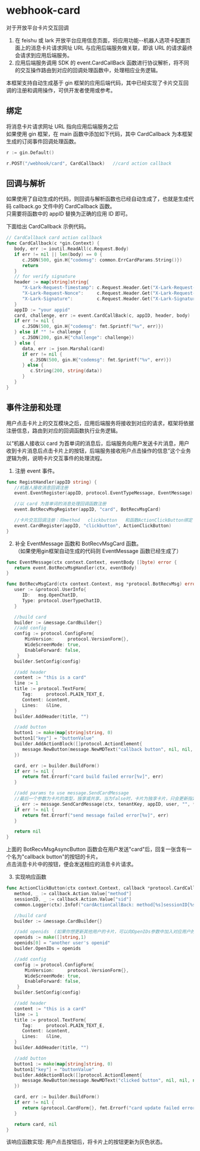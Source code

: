 # webhook-card  
对于开放平台卡片交互回调  
1. 在 feishu 或 lark 开放平台应用信息页面，将应用功能--机器人选项卡配置页面上的消息卡片请求网址 URL 与应用后端服务做关联，即该 URL 的请求最终会请求到应用后端服务。  
2. 应用后端服务调用 SDK 的 event.CardCallBack 函数进行协议解析，将不同的交互操作路由到对应的回调处理函数中，处理相应业务逻辑。    

本框架支持自动生成基于 gin 框架的应用后端代码，其中已经实现了卡片交互回调的注册和调用操作，可供开发者使用或参考。  

## 绑定  
将消息卡片请求网址 URL 指向应用后端服务之后  
如果使用 gin 框架，在 main 函数中添加如下代码，其中 CardCallback 为本框架生成的订阅事件回调处理函数。  
```go
r := gin.Default()

r.POST("/webhook/card", CardCallback)   //card action callback
```

## 回调与解析  
如果使用了自动生成的代码，则回调与解析函数也已经自动生成了，也就是生成代码 callback.go 文件中的 CardCallback 函数。    
只需要将函数中的 appID 替换为正确的应用 ID 即可。  

下面给出 CardCallback 示例代码。   
```go
// CardCallback card action callback
func CardCallback(c *gin.Context) {
   body, err := ioutil.ReadAll(c.Request.Body)
   if err != nil || len(body) == 0 {
      c.JSON(500, gin.H{"codemsg": common.ErrCardParams.String()})
      return
   }
   // for verify signature
   header := map[string]string{
      "X-Lark-Request-Timestamp": c.Request.Header.Get("X-Lark-Request-Timestamp"),
      "X-Lark-Request-Nonce":     c.Request.Header.Get("X-Lark-Request-Nonce"),
      "X-Lark-Signature":         c.Request.Header.Get("X-Lark-Signature"),
   }
   appID := "your appid"
   card, challenge, err := event.CardCallBack(c, appID, header, body)
   if err != nil {
      c.JSON(500, gin.H{"codemsg": fmt.Sprintf("%v", err)})
   } else if "" != challenge {
      c.JSON(200, gin.H{"challenge": challenge})
   } else {
      data, err := json.Marshal(card)
      if err != nil {
         c.JSON(500, gin.H{"codemsg": fmt.Sprintf("%v", err)})
      } else {
         c.String(200, string(data))
      }
   }
}
```
  
## 事件注册和处理  
用户点击卡片上的交互模块之后，应用后端服务将接收到对应的请求，框架将依据注册信息，路由到对应的回调函数执行业务逻辑。    

以“机器人接收以 card 为首单词的消息后，后端服务向用户发送卡片消息，用户收到卡片消息后点击卡片上的按钮，后端服务接收用户点击操作的信息”这个业务逻辑为例，说明卡片交互事件的处理流程。  

1. 注册 event 事件。  
```go
func RegistHandler(appID string) {
   //机器人接收消息回调注册
   event.EventRegister(appID, protocol.EventTypeMessage, EventMessage)

   //以 card 为首单词的消息处理回调函数注册
   event.BotRecvMsgRegister(appID, "card", BotRecvMsgCard)

   //卡片交互回调注册：将method   clickbutton   和函数ActionClickButton绑定
   event.CardRegister(appID, "clickbutton", ActionClickButton)
}
```
  
2. 补全 EventMessage 函数和 BotRecvMsgCard 函数。    
（如果使用gin框架自动生成的代码则 EventMessage 函数已经生成了）  
```go
func EventMessage(ctx context.Context, eventBody []byte) error {
   return event.BotRecvMsgHandler(ctx, eventBody)
}

func BotRecvMsgCard(ctx context.Context, msg *protocol.BotRecvMsg) error {
   user := &protocol.UserInfo{
      ID:   msg.OpenChatID,
      Type: protocol.UserTypeChatID,
   }

   //build card
   builder := &message.CardBuilder{}
   //add config
   config := protocol.ConfigForm{
       MinVersion:     protocol.VersionForm{},
       WideScreenMode: true,
       EnableForward: false,
    }
   builder.SetConfig(config)

   //add header
   content := "this is a card"
   line := 1
   title := protocol.TextForm{
      Tag:     protocol.PLAIN_TEXT_E,
      Content: &content,
      Lines:   &line,
   }
   builder.AddHeader(title, "")

   //add button
   button1 := make(map[string]string, 0)
   button1["key"] = "buttonValue"
   builder.AddActionBlock([]protocol.ActionElement{
      message.NewButton(message.NewMDText("callback button", nil, nil, nil), nil, nil, button1, protocol.DANGER, nil, "clickbutton"),
   })

   card, err := builder.BuildForm()
   if err != nil {
      return fmt.Errorf("card build failed error[%v]", err)
   }

   //add params to use message.SendCardMessage
   //最后一个参数为卡片的类型，独享或共享。当为false时，卡片为独享卡片，只会更新指定用户看到的卡片(发出更新卡片请求的用户的卡片一定会被更新)。未指定用户的卡片并不会被更新。而当updateMulti为true时，卡片为共享卡片，所有用户的卡片都会被同步更新。
   _, err := message.SendCardMessage(ctx, tenantKey, appID, user, "", *card, false)
   if err != nil {
      return fmt.Errorf("send message failed error[%v]", err)
   }

   return nil
}
```
  
上面的 BotRecvMsgAsyncButton 函数会在用户发送"card"后，回复一张含有一个名为"callback button"的按钮的卡片。    
点击消息卡片中的按钮，便会发送相应的消息卡片请求。    
    
3. 实现响应函数    
```go
func ActionClickButton(ctx context.Context, callback *protocol.CardCallbackForm) (*protocol.CardForm, error) {
   method, _ := callback.Action.Value["method"]
   sessionID, _ := callback.Action.Value["sid"]
   common.Logger(ctx).Infof("cardActionCallBack: method[%s]sessionID[%s]", method, sessionID)

   //build card
   builder := &message.CardBuilder{}

   //add openids  (如果你想更新其他用户的卡片，可以向OpenIDs参数中加入对应用户的openid，如果不需要，可以不写)
   openids := make([]string,1)
   openids[0] = "another user's openid"
   builder.OpenIDs = openids

   //add config
   config := protocol.ConfigForm{
       MinVersion:     protocol.VersionForm{},
       WideScreenMode: true,
       EnableForward: false,
    }
   builder.SetConfig(config)

   //add header
   content := "this is a card"
   line := 1
   title := protocol.TextForm{
      Tag:     protocol.PLAIN_TEXT_E,
      Content: &content,
      Lines:   &line,
   }
   builder.AddHeader(title, "")

   //add button
   button1 := make(map[string]string, 0)
   button1["key"] = "buttonValue"
   builder.AddActionBlock([]protocol.ActionElement{
      message.NewButton(message.NewMDText("clicked button", nil, nil, nil), nil, nil, button1, protocol.UNKNOWN, nil, "clickbutton"),
   })

   card, err := builder.BuildForm()
   if err != nil {
      return &protocol.CardForm{}, fmt.Errorf("card update failed error[%v]", err)
   }

   return card, nil
}
```  
该响应函数实现: 用户点击按钮后，将卡片上的按钮更新为灰色状态。
